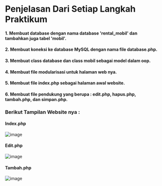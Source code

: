 # Penjelasan Dari Setiap Langkah Praktikum


#### 1. Membuat database dengan nama database 'rental_mobil' dan tambahkan juga tabel 'mobil'. 

#### 2. Membuat koneksi ke database MySQL dengan nama file database.php.

#### 3. Membuat class database dan class mobil sebagai model dalam oop.

#### 4. Membuat file modularisasi untuk halaman web nya.

#### 5. Membuat file index.php sebagai halaman awal website.

#### 6. Membuat file pendukung yang berupa : edit.php, hapus.php, tambah.php, dan simpan.php.





### Berikut Tampilan Website nya :


#### Index.php
![image](https://user-images.githubusercontent.com/127643042/230733733-7f293a50-f3be-4c68-bc62-93246c0f758e.png)



#### Edit.php
![image](https://user-images.githubusercontent.com/127643042/230733784-80f6c377-8342-476d-ada1-f5433e1308d4.png)



#### Tambah.php
![image](https://user-images.githubusercontent.com/127643042/230733797-3bf4c22e-779c-42fe-8d10-a1f6bbe7021f.png)
